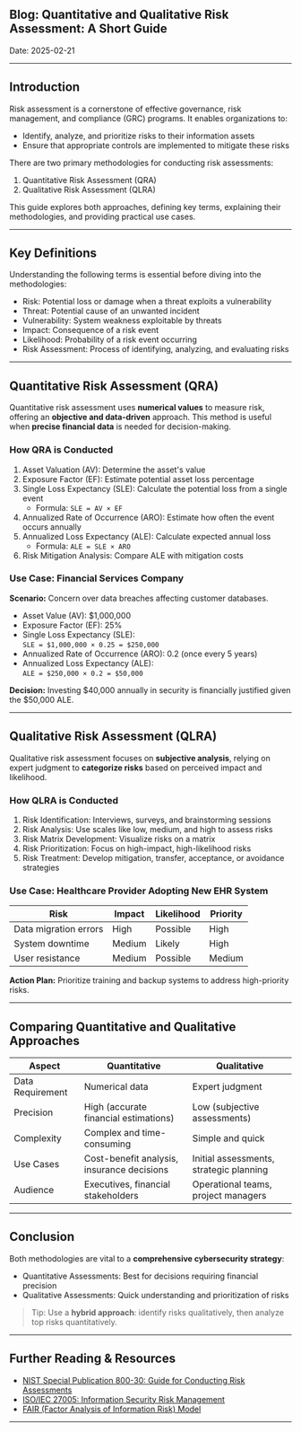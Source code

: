 ## Blog:  Quantitative and Qualitative Risk Assessment: A Short Guide

Date: 2025-02-21

---

## Introduction
Risk assessment is a cornerstone of effective governance, risk management, and compliance (GRC) programs. It enables organizations to:

- Identify, analyze, and prioritize risks to their information assets  
- Ensure that appropriate controls are implemented to mitigate these risks  

There are two primary methodologies for conducting risk assessments:

1. Quantitative Risk Assessment (QRA)
2. Qualitative Risk Assessment (QLRA)

This guide explores both approaches, defining key terms, explaining their methodologies, and providing practical use cases.

---

## Key Definitions

Understanding the following terms is essential before diving into the methodologies:

- Risk: Potential loss or damage when a threat exploits a vulnerability  
- Threat: Potential cause of an unwanted incident  
- Vulnerability: System weakness exploitable by threats  
- Impact: Consequence of a risk event  
- Likelihood: Probability of a risk event occurring  
- Risk Assessment: Process of identifying, analyzing, and evaluating risks  

---

## Quantitative Risk Assessment (QRA)

Quantitative risk assessment uses **numerical values** to measure risk, offering an **objective and data-driven** approach. This method is useful when **precise financial data** is needed for decision-making.

### How QRA is Conducted

1. Asset Valuation (AV): Determine the asset's value  
2. Exposure Factor (EF): Estimate potential asset loss percentage  
3. Single Loss Expectancy (SLE): Calculate the potential loss from a single event  
   - Formula: `SLE = AV × EF`  
4. Annualized Rate of Occurrence (ARO): Estimate how often the event occurs annually  
5. Annualized Loss Expectancy (ALE): Calculate expected annual loss  
   - Formula: `ALE = SLE × ARO`  
6. Risk Mitigation Analysis: Compare ALE with mitigation costs  

### Use Case: Financial Services Company

**Scenario:** Concern over data breaches affecting customer databases.

- Asset Value (AV): $1,000,000  
- Exposure Factor (EF): 25%  
- Single Loss Expectancy (SLE):  
  `SLE = $1,000,000 × 0.25 = $250,000`  
- Annualized Rate of Occurrence (ARO): 0.2 (once every 5 years)  
- Annualized Loss Expectancy (ALE):  
  `ALE = $250,000 × 0.2 = $50,000`  

**Decision:** Investing $40,000 annually in security is financially justified given the $50,000 ALE.

---

## Qualitative Risk Assessment (QLRA)

Qualitative risk assessment focuses on **subjective analysis**, relying on expert judgment to **categorize risks** based on perceived impact and likelihood.

### How QLRA is Conducted

1. Risk Identification: Interviews, surveys, and brainstorming sessions  
2. Risk Analysis: Use scales like low, medium, and high to assess risks  
3. Risk Matrix Development: Visualize risks on a matrix  
4. Risk Prioritization: Focus on high-impact, high-likelihood risks  
5. Risk Treatment: Develop mitigation, transfer, acceptance, or avoidance strategies  

### Use Case: Healthcare Provider Adopting New EHR System

| **Risk**               | **Impact** | **Likelihood** | **Priority** |
|-----------------------|------------|----------------|--------------|
| Data migration errors | High       | Possible       | High         |
| System downtime       | Medium     | Likely         | High         |
| User resistance       | Medium     | Possible       | Medium       |

**Action Plan:** Prioritize training and backup systems to address high-priority risks.

---

## Comparing Quantitative and Qualitative Approaches

| **Aspect**       | **Quantitative**                        | **Qualitative**                      |
|------------------|------------------------------------------|--------------------------------------|
| Data Requirement | Numerical data                           | Expert judgment                      |
| Precision        | High (accurate financial estimations)    | Low (subjective assessments)         |
| Complexity       | Complex and time-consuming               | Simple and quick                     |
| Use Cases        | Cost-benefit analysis, insurance decisions | Initial assessments, strategic planning |
| Audience         | Executives, financial stakeholders       | Operational teams, project managers  |

---

## Conclusion

Both methodologies are vital to a **comprehensive cybersecurity strategy**:

- Quantitative Assessments: Best for decisions requiring financial precision  
- Qualitative Assessments: Quick understanding and prioritization of risks  

> Tip: Use a **hybrid approach**: identify risks qualitatively, then analyze top risks quantitatively.

---

## Further Reading & Resources

- [NIST Special Publication 800-30: Guide for Conducting Risk Assessments](https://csrc.nist.gov/publications/detail/sp/800-30/rev-1/final)  
- [ISO/IEC 27005: Information Security Risk Management](https://www.iso.org/standard/80585.html)  
- [FAIR (Factor Analysis of Information Risk) Model](https://www.fairinstitute.org/)  

---
